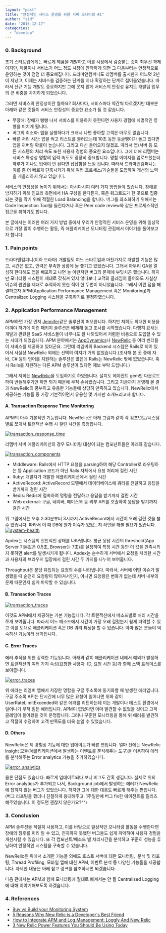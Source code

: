 ```yaml
---
layout: "post"
title: "안정적인 서비스 운영을 위한 서버 모니터링 #1"
author: "sid"
date: "2015-12-17"
categories: 
  - "develop"
---
```


### **0\. Background**

초기 스타트업에게는 빠르게 제품을 개발하고 이를 시장에서 검증받는 것이 최우선 과제이지만, 제품이나 서비스가 어느 정도 시장에 안착하게 되면 그 다음부터는 안정적으로 운영하는 것이 점점 더 중요해집니다. 드라마앤컴퍼니도 리멤버를 출시한지 어느덧 2년이 지났고, 이제는 서비스를 검증하는 단계를 지나 확장하는 단계로 접어들었습니다. 따라서 신규 기능 개발도 중요하지만 그에 못지 않게 서비스의 안정성 유지도 개발팀 업무의 큰 비중을 차지하게 되었습니다.

그러면 서비스의 안정성이란 뭘까요? 회사마다, 서비스마다 약간씩 다르겠지만 대부분 아래와 같은 것들이 서비스 안정성의 중요한 요소가 될 것 같습니다.

- 무장애: 장애가 뻥뻥 나서 서비스를 이용하지 못한다면 사용자 경험에 치명적인 영향을 미치게 됩니다.
- 버그의 최소화: 앱을 실행하다가 크래시 나면 좋아할 고객은 아무도 없습니다.
- 빠른 처리 시간: 앱을 켜고 리스트를 불러오는데 10초 동안 동글뱅이가 돌고 있다면 앱을 꺼버릴 확률이 높습니다. 그리고 다신 들어오지 않겠죠. 따라서 앱/서버 등 모든 시스템의 처리 속도 또한 사용자 경험의 중요한 요소입니다. 그에 더해 리멤버는 서비스 특성상 명함의 입력 속도도 굉장히 중요합니다. 명함 이미지를 업로드했는데 하루가 지나도 입력이 안 된다면 답답함을 느낄 겁니다. 따라서 드라마앤컴퍼니는 이를 좀 더 빠르게 단축시키기 위해 여러 프로세스/기술들을 도입하여 개선의 노력을 게을리하지 않고 있습니다.

서비스의 안정성을 높이기 위해서는 아시다시피 여러 가지 방법들이 있습니다. 장애를 방지하기 위해 인프라 측면에서 HA 구성을 한다든지, 혹은 워크로드가 한 곳으로 집중되는 것을 막기 위해 적절한 Load Balancing을 합니다. 버그를 최소화하기 위해서는 Code Inspection Tool을 돌린다거나 혹은 Peer code review와 같은 프로세스적인 접근을 취하기도 합니다.

본 글에서는 이러한 여러 가지 방법 중에서 우리가 안정적인 서비스 운영을 위해 일상적으로 가장 많이 수행하는 활동, 즉 애플리케이션 모니터링 관점에서 이야기를 풀어보고자 합니다.

### **1. Pain points**

드라마앤컴퍼니(이하 드라마) 개발팀도 여느 스타트업과 마찬가지로 개발할 기능은 많고, 시간은 없고, 인력은 부족한 상황에 늘 쫓기고 있었습니다. 그래서 아무리 QA을 열심히 한다해도 앱을 배포하고 나면 늘 이런저런 버그와 문제에 부딪치곤 했습니다. 하지만 모니터링 시스템이 제대로 갖춰져 있지 않다보니 고객의 클레임이 들어와도 사실상 이슈의 원인을 제대로 추적하지 못한 적이 한 두번이 아니었습니다. 그래서 이런 점을 해결하고자 APM(Application Performance Management 혹은 Monitoring)과 Centralized Logging 시스템을 구축하기로 결정하였습니다.

### **2\. Application Performance Management**

APM하면 가장 먼저 [Jennifer](http://www.jennifersoft.com)같은 솔루션이 떠오릅니다. 하지만 저희도 최대한 비용을 아껴야 하기에 이런 패키지 솔루션은 배제해 놓고 조사를 시작했습니다. 다행히 요새는 개발과 관련된 SaaS 서비스들이 너무나도 잘 나와있어서 저렴한 비용으로 도입할 수 있는 시대가 되었습니다. APM 분야에서는 [AppDynamics](http://www.appdynamics.com)나 [NewRelic](http://newrelic.com) 등 여러 벤더들이 서비스를 제공하고 있더군요. 그런데 리멤버의 Backend 시스템은 Rails로 되어 있어서 사실상 NewRelic 외에는 선택의 여지가 거의 없었습니다.(조사해 본 곳 중에 자바, C# 등의 언어를 지원하는 솔루션은 많은데 Rails는 NewRelic 밖에 없었습니다. 혹시 Rails를 지원하는 다른 APM 솔루션이 있다면 제보 부탁 드립니다.)

그래서 저희는 [NewRelic](http://newrelic.com)을 도입하기로 하였습니다. 설치도 에이전트 gem만 다운로드하여 번들해주기만 하면 되기 때문에 무척 손쉬웠습니다. 그리고 지금까지 운영해 본 결과 NewRelic의 풍부하고 유용한 기능들에 상당히 만족하고 있습니다. NewRelic에서 제공하는 기능들 중 가장 기본적이면서 유용한 몇 가지만 소개드리고자 합니다.

#### **A. Transaction Response Time Monitoring**

APM의 아주 기본적인 기능입니다. NewRelic은 아래 그림과 같이 각 컴포넌트/시스템별로 쪼개서 트랜잭션 수행 시 걸린 시간을 측정합니다.

[![transaction_response_time](/assets/post/images/transaction_response_time-1024x630.png)](https://blog.dramancompany.com/wp-content/uploads/2015/12/transaction_response_time.png)

리멤버 서버 애플리케이션의 경우 모니터링 대상이 되는 컴포넌트들은 아래와 같습니다.

[![transaction_components](/assets/post/images/transaction_components-1024x550.png)](https://blog.dramancompany.com/wp-content/uploads/2015/12/transaction_components.png)

- Middleware: Rails에서 HTTP 요청을 parsing하여 해당 Controller로 라우팅하는 등 Application 코드가 아닌 Rails 자체에서 요청 처리에 걸린 시간
- Ruby: 개발자가 개발한 애플리케이션에서 걸린 시간
- ActiveRecord: ActiveRecord 모델에서 데이터베이스에 쿼리를 전달하고 응답을 받기까지 걸린 시간
- Redis: Redis에 접속하여 명령을 전달하고 응답을 받기까지 걸린 시간
- Web external: 구글, 네이버, 페이스북 등 외부 API를 호출하여 응답을 받기까지 걸린 시간

위 그림에서는 오후 2:30분부터 3시까지 ActiveRecord에서 시간이 오래 걸린 것을 볼 수 있습니다. 따라서 이 때 DB에 뭔가 이슈가 있었는지 확인을 해볼 필요가 있습니다.[![system-health](/assets/post/images/system-health.png)](https://blog.dramancompany.com/wp-content/uploads/2015/12/system-health.png)

Apdex는 시스템의 전반적인 상태를 나타냅니다. 평균 응답 시간의 threshold(App Server 기본값은 0.5초, Browser는 7초)를 설정하여 특정 시간 동안 이 값을 만족시키지 못하면 alert를 발생시키게 됩니다. Apdex는 순수하게 서버에서 요청을 처리한 시간과 사용자의 브라우저 입장에서 걸린 시간 두 가지를 나누어 보여줍니다.

Throughput은 분당 유입되는 요청의 수를 나타냅니다. 따라서, 서버에 어떤 이슈가 발생했을 때 순전히 요청량이 많아져서인지, 아니면 요청량은 변화가 없는데 서버 내부의 문제 때문인지 쉽게 파악할 수 있습니다.

#### **B. Transaction Traces**

[![transaction_traces](/assets/post/images/transaction_traces.png)](https://blog.dramancompany.com/wp-content/uploads/2015/12/transaction_traces.png)

이것도 APM에서 제공하는 기본 기능입니다. 각 트랜잭션에서 메소드별로 처리 시간을 쪼개 보여줍니다. 따라서 어느 메소드에서 시간이 가장 오래 걸렸는지 쉽게 파악할 수 있고 이를 토대로 애플리케이션 혹은 DB 쿼리 튜닝을 할 수 있습니다. 아마 많은 분들이 익숙하신 기능이라 생각됩니다.

#### **C. Error Traces**

에러 추적을 위한 강력한 기능입니다. 아래와 같이 애플리케이션 내에서 예외가 발생하면 트랜잭션의 여러 가지 속성(요청한 사용자  ID, 요청 시간 등)과 함께 스택 트레이스를 보여줍니다.

[![error_traces](/assets/post/images/error_traces.png)](https://blog.dramancompany.com/wp-content/uploads/2015/12/error_traces.png)

위 에러는 리멤버 앱에서 저장한 명함을 구글 주소록에 동기화할 때 발생한 에러입니다. 구글 주소록 API는 단시간에 너무 많은 요청이 일어나면 위와 같이 UserRateLimitExceeded와 같은 에러를 리턴하는데 이는 개발이나 테스트 환경에서 일어나기 무척 힘든 에러입니다. APM이 없었다면 아마 발견할 수 없었을 것이고 고객 클레임이 들어왔을 것이 분명합니다. 그러나 꾸준한 모니터링을 통해 위 에러를 발견하고 적절히 수정하여 고객 만족도를 더욱 높일 수 있었습니다.

#### **D. Others**

NewRelic은 제 경험상 기능에 대한 업데이트가 빠른 편입니다. 얼마 전에는 NewRelic Insight 모듈(애플리케이션에서 발생하는 이벤트를 분석해주는 도구)을 이용하여 에러를 분석해주는 Error analytics 기능을 추가하였습니다.

[![error_analytics](/assets/post/images/error_analytics-1024x797.png)](https://blog.dramancompany.com/wp-content/uploads/2015/12/error_analytics.png)

물론 단점도 있습니다. 빠르게 업데이트되다 보니 버그도 간혹 생깁니다. 실제로 위의 Error analytics가 추가되고 나서, Background job에서 발생하는 에러가 NewRelic에 잡히지 않는 버그가 있었습니다. 하지만 그에 대한 대응도 빠르게 해주는 편입니다. (버그 리포팅을 했더니 친절하게 응대해주고, 1주일만에 버그 fix한 에이전트를 릴리즈해주었습니다. 이 정도면 괜찮지 않은가요?^^)

### **3\. Conclusion**

APM 솔루션을 적절히 사용하고, 이를 바탕으로 일상적인 모니터링 활동을 수행한다면 장애의 징후를 미리 알 수 있고, 인지하지 못했던 버그들도 쉽게 파악하여 사용자 경험을 개선시킬 수 있습니다. 또 각 컴포넌트/메소드 별 처리시간을 분석하고 꾸준히 성능을 튜닝하여 안정적인 시스템을 구축할 수 있습니다.

NewRelic은 위에서 소개한 기능들 외에도 호스트 서버에 대한 모니터링,  분석 및 리포팅, Thread Profiling, 모바일 앱에 대한 APM, 이벤트 분석 등 다양한 기능들을 제공합니다. 자세한 내용은 아래 참고 링크를 참조하시면 되겠습니다.

다음 편에서는 APM과 함께 모니터링에 절대로 빠져서는 안 될 Centralised Logging에 대해 이야기해보도록 하겠습니다.

### **4\. References**

- [Buy vs Build your Monitoring System](http://www.morethanseven.net/2014/02/16/buy-vs-build-your-monitoring-system/)
- [5 Reasons Why New Relic is a Developer's Best Friend](http://code.tutsplus.com/articles/5-reasons-why-new-relic-is-a-developers-best-friend--net-34932)
- [How to Integrate APM and Log Management: Loggly And New Relic](http://www.sitepoint.com/integrate-apm-log-management-loggly-new-relic/)
- [3 New Relic Power Features You Should Be Using Today](http://code.tutsplus.com/articles/3-new-relic-power-features-you-should-be-using-today--net-26015)
